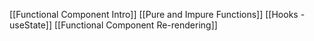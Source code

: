 [[Functional Component Intro]]
[[Pure and Impure Functions]]
[[Hooks - useState]]
[[Functional Component Re-rendering]]
